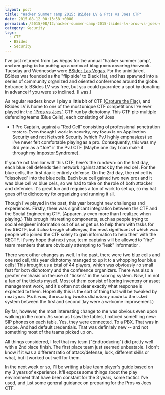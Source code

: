 ```yaml
---
layout: post
title: "Hacker Summer Camp 2015: BSides LV & Pros vs Joes CTF"
date: 2015-08-12 00:13:58 +0000
permalink: /2015/08/12/hacker-summer-camp-2015-bsides-lv-pros-vs-joes-ctf/
category: Security
tags:
  - CTF
  - BSides
  - Security
---
```

I've just returned from Las Vegas for the annual "hacker summer camp", and am
going to be putting up a series of blog posts covering the week.  Tuesday and
Wednesday were [BSides Las Vegas](https://bsideslv.org).  For the uninitiated,
BSides was founded as the "flip side" to Black Hat, and has spawned into a
series of community organized and oriented conferences around the globe.
Entrance to BSides LV was free, but you could guarantee a spot by donating in
advance if you were so inclined. (I was.)

As regular readers know, I play a little bit of CTF ([Capture the
Flag](https://en.wikipedia.org/wiki/Capture_the_flag#Computer_security)), and
BSides LV is home to one of the most unique CTF competitions I've ever played
in: the ["Pros vs Joes"](http://www.prosversusjoes.net/) CTF run by dichotomy.
This CTF pits multiple defending teams (Blue Cells), each consisting of Joes 
+ 1 Pro Captain, against a "Red Cell" consisting of professional penetration
testers.  Even though I work in security, my focus is on Application Security
and not Network Security (which PvJ highly emphasizes) so I've never felt 
comfortable playing as a pro.  Consequently, this was my 3rd year as a "Joe"
in the PvJ CTF.  (Maybe one day I can make it through my [Impostor
Syndrome](https://en.wikipedia.org/wiki/Impostor_syndrome)).

If you're not familiar with this CTF, here's the rundown: on the first day, each
blue cell defends their network against attack by the red cell.  For the blue
cells, the first day is entirely defense.  On the 2nd day, the red cell is
"dissolved" into the blue cells.  Each blue cell gained two new pros and it was
blue cell vs blue cells, so we had to take on the role of both attacker and
defender.  It's great fun and requires a ton of work to set up, so my hat goes
off to dichotomy for organizing and running it all.

Though I've played in the past, this year brought new challenges and
experiences.  Firstly, there was significant integration between the CTF and the
Social Engineering CTF.  (Apparently even more than I realized when playing.)
This brough interesting components, such as people trying to social engineer
information out of us or get us to help them with tasks for the SECTF, but it
also brough challenges, the most significant of which was people who joined the
CTF solely to gain information to help them with the SECTF.  It's my hope that
next year, team captains will be allowed to "fire" team members that are
obviously attempting to "leak" information.

There were other changes as well.  In the past, there were two blue cells and
one red cell, this year dichotomy managed to up it to a whopping four blue
cells!  This brought us a total of 44 players, which was obviously no small feat
for both dichotomy and the conference organizers.  There was also a greater
emphasis on the use of "tickets" in the scoring system.  Now, I'm not a fan of
the tickets myself.  Most of them consist of boring inventory or asset
management work, and it's often not clear exactly what response is expected to
them.  Hopefully this is the sort of thing that will be tweaked by next year.
(As it was, the scoring tweaks dichotomy made to the ticket system between the
first and second day were a welcome improvement.)

By far, however, the most interesting change to me was obvious even upon walking
in the room.  As soon as I saw the tables, I noticed something new: SIP phones
on each table.  Yes, they were connected.  To a PBX.  That was in scope.  And
had default credentials.  That was definitely new -- and not something most of
the teams picked up on.

All things considered, I feel that my team ("Endtroducing") did pretty well with
a 2nd place finish.  The first place team just seemed unbeatable.  I don't know
if it was a different ratio of attack/defense, luck, different skills or what,
but it worked out well for them.

In the next week or so, I'll be writing a blue team player's guide based on my 3
years of experience.  It'll expose some things about the play environment that
have been constant for the 3 years, some tactics I've used, and just some
general guidance on preparing for the Pros vs Joes CTF.
